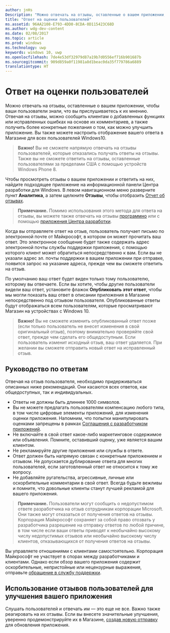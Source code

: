 ```yaml
---
author: jnHs
Description: "Можно отвечать на отзывы, оставленные о вашем приложении, чтобы ваши пользователи знали, что вы прислушиваетесь к их мнению."
title: "Ответ на оценки пользователей"
ms.assetid: 96AA2108-E793-4DD0-8CDA-0D115423C68D
ms.author: wdg-dev-content
ms.date: 02/08/2017
ms.topic: article
ms.prod: windows
ms.technology: uwp
keywords: windows 10, uwp
ms.openlocfilehash: 7de4e53df32979d87a19b7d0556ef716b901687b
ms.sourcegitcommit: 909d859a0f11981a8d1beac0da35f779786a6889
translationtype: HT
---
```

# <a name="respond-to-customer-reviews"></a>Ответ на оценки пользователей


Можно отвечать на отзывы, оставленные о вашем приложении, чтобы ваши пользователи знали, что вы прислушиваетесь к их мнению. Отвечая на отзывы, можно сообщить клиентам о добавленных функциях или исправленных ошибках на основе их комментариев, а также получить более конкретные пожелания о том, как можно улучшить приложение. Вы также можете настроить отображение вашего ответа в Магазине для всех пользователей Windows10.

> **Важно!** Вы не сможете напрямую отвечать на отзывы пользователей, которые отказались получать ответы на отзывы. Также вы не сможете ответить на отзывы, оставленные пользователями за пределами США с помощью устройств Windows Phone 8.

Чтобы просмотреть отзывы о вашем приложении и ответить на них, найдите подходящее приложение на информационной панели Центра разработки для Windows. В левом навигационном меню разверните пункт **Аналитика**, а затем щелкните **Отзывы**, чтобы отобразить [Отчет об отзывах](reviews-report.md).

> **Примечание.** Помимо использования этого метода для ответа на отзывы, вы можете также отвечать на отзывы [программно](../monetize/submit-responses-to-app-reviews.md) или с помощью [приложения Центра разработки](https://www.microsoft.com/store/apps/dev-center/9nblggh4r5ws). 

Когда вы отправляете ответ на отзыв, пользователь получает письмо по электронной почте от Майкрософт, в котором он может прочитать ваш ответ. Это электронное сообщение будет также содержать адрес электронной почты службы поддержки приложения, с помощью которого клиент может обратиться непосредственно к вам. Если вы не указали адрес эл. почты поддержки в вашем приложении при отправке, появится запрос на указание адреса, прежде чем вы сможете ответить на отзыв.

По умолчанию ваш ответ будет виден только тому пользователю, которому вы отвечаете. Если вы хотите, чтобы другие пользователи видели ваш ответ, установите флажок **Опубликовать этот ответ**, чтобы мы могли показать ваш ответ в описании приложения в Магазине непосредственно под отзывом пользователя. Опубликованные ответы будут отображаться всем пользователям, которые просматривают Магазин на устройствах с Windows 10.

> **Важно!** Вы не сможете изменить опубликованный ответ позже (если только пользователь не внесет изменения в свой оригинальный отзыв), поэтому внимательно проверяйте свой ответ, прежде чем сделать его общедоступным. Если пользователь изменит исходный отзыв, ваш ответ удаляется. При желании вы сможете отправить новый ответ на исправленный отзыв.

## <a name="guidelines-for-responses"></a>Руководство по ответам


Отвечая на отзыв пользователя, необходимо придерживаться описанных ниже рекомендаций. Они касаются всех ответов, как общедоступных, так и индивидуальных.

-   Ответы не должны быть длиннее 1000 символов.
-   Вы не можете предлагать пользователям компенсацию любого типа, в том числе цифровые элементы приложений, для изменения оценки приложения. Напомним, что попытки манипулировать оценками запрещены в рамках [Соглашения с разработчиком приложений](https://msdn.microsoft.com/library/windows/apps/hh694058).
-   Не включайте в свой ответ какое-либо маркетинговое содержимое или объявления. Помните, оставивший оценку, уже является вашим клиентом.
-   Не рекламируйте другие приложения или службы в ответе.
-   Ответ должен быть напрямую связан с конкретным приложением и отзывом. Не допускается дублирование ответа для многих пользователей, если заготовленный ответ не относится к тому же вопросу.
-   Не добавляйте ругательства, агрессивные, личные или оскорбительные комментарии в свой ответ. Всегда будьте вежливы и помните, что довольные клиенты станут лучшей рекламой для вашего приложения.

> **Примечание.** Пользователи могут сообщить о недопустимом ответе разработчика на отзыв сотрудникам корпорации Microsoft. Они также могут отказаться от получения ответов на отзывы.
Корпорация Майкрософт сохраняет за собой право отозвать у разработчика разрешение на отправку ответов по любой причине, в том числе если ваши ответы приводят к необычайно высокому числу недопустимых отзывов или необычайно высокому числу клиентов, отказывающихся от получения ответов на отзывы.

Вы управляете отношениями с клиентами самостоятельно. Корпорация Майкрософт не участвует в спорах между разработчиками и клиентами. Однако если обзор вашего приложения содержит оскорбительные, непристойные или нецензурные выражения, отправьте [обращение в службу поддержки](http://go.microsoft.com/fwlink/p/?LinkID=401178).

## <a name="use-customer-feedback-to-improve-your-app"></a>Использование отзывов пользователей для улучшения вашего приложения


Слушать пользователей и отвечать им — это еще не все. Важно также реагировать на их отзывы. Если вы внесете значительные улучшения, уверенно продемонстрируйте их в Магазине, [создав новую отправку](app-submissions.md) для обновления приложения.
